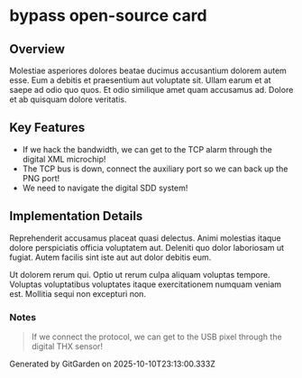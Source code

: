 # bypass open-source card

## Overview
Molestiae asperiores dolores beatae ducimus accusantium dolorem autem esse. Eum a debitis et praesentium aut voluptate sit. Ullam earum et at saepe ad odio quo quos. Et odio similique amet quam accusamus ad. Dolore et ab quisquam dolore veritatis.

## Key Features
- If we hack the bandwidth, we can get to the TCP alarm through the digital XML microchip!
- The TCP bus is down, connect the auxiliary port so we can back up the PNG port!
- We need to navigate the digital SDD system!

## Implementation Details
Reprehenderit accusamus placeat quasi delectus. Animi molestias itaque dolore perspiciatis officia voluptatem aut. Deleniti quo dolor laboriosam ut fugiat. Autem facilis sint iste aut aut dolor debitis eum.
 Ut dolorem rerum qui. Optio ut rerum culpa aliquam voluptas tempore. Voluptas voluptatibus voluptates itaque exercitationem numquam veniam est. Mollitia sequi non excepturi non.

### Notes
> If we connect the protocol, we can get to the USB pixel through the digital THX sensor!

Generated by GitGarden on 2025-10-10T23:13:00.333Z